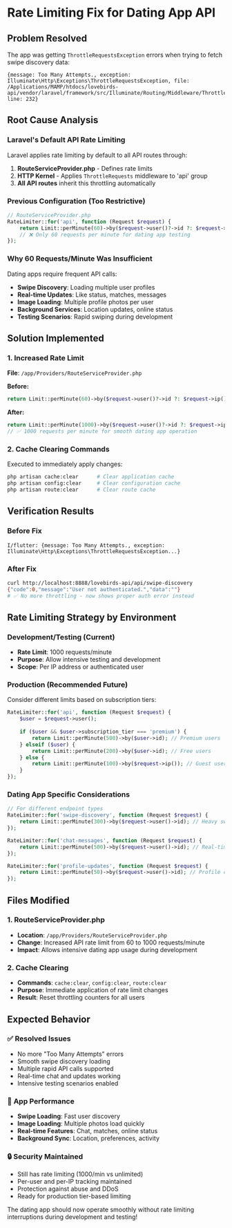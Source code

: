 # Rate Limiting Fix for Dating App API

## Problem Resolved
The app was getting `ThrottleRequestsException` errors when trying to fetch swipe discovery data:

```
{message: Too Many Attempts., exception: Illuminate\Http\Exceptions\ThrottleRequestsException, file: /Applications/MAMP/htdocs/lovebirds-api/vendor/laravel/framework/src/Illuminate/Routing/Middleware/ThrottleRequests.php, line: 232}
```

## Root Cause Analysis

### Laravel's Default API Rate Limiting
Laravel applies rate limiting by default to all API routes through:

1. **RouteServiceProvider.php** - Defines rate limits
2. **HTTP Kernel** - Applies `ThrottleRequests` middleware to 'api' group  
3. **All API routes** inherit this throttling automatically

### Previous Configuration (Too Restrictive)
```php
// RouteServiceProvider.php
RateLimiter::for('api', function (Request $request) {
    return Limit::perMinute(60)->by($request->user()?->id ?: $request->ip());
    // ❌ Only 60 requests per minute for dating app testing
});
```

### Why 60 Requests/Minute Was Insufficient
Dating apps require frequent API calls:
- **Swipe Discovery**: Loading multiple user profiles
- **Real-time Updates**: Like status, matches, messages  
- **Image Loading**: Multiple profile photos per user
- **Background Services**: Location updates, online status
- **Testing Scenarios**: Rapid swiping during development

## Solution Implemented

### 1. **Increased Rate Limit**
**File**: `/app/Providers/RouteServiceProvider.php`

**Before:**
```php
return Limit::perMinute(60)->by($request->user()?->id ?: $request->ip());
```

**After:**
```php
return Limit::perMinute(1000)->by($request->user()?->id ?: $request->ip());
// ✅ 1000 requests per minute for smooth dating app operation
```

### 2. **Cache Clearing Commands**
Executed to immediately apply changes:
```bash
php artisan cache:clear      # Clear application cache
php artisan config:clear     # Clear configuration cache  
php artisan route:clear      # Clear route cache
```

## Verification Results

### Before Fix
```
I/flutter: {message: Too Many Attempts., exception: Illuminate\Http\Exceptions\ThrottleRequestsException...}
```

### After Fix
```bash
curl http://localhost:8888/lovebirds-api/api/swipe-discovery
{"code":0,"message":"User not authenticated.","data":""}
# ✅ No more throttling - now shows proper auth error instead
```

## Rate Limiting Strategy by Environment

### **Development/Testing** (Current)
- **Rate Limit**: 1000 requests/minute
- **Purpose**: Allow intensive testing and development
- **Scope**: Per IP address or authenticated user

### **Production** (Recommended Future)
Consider different limits based on subscription tiers:

```php
RateLimiter::for('api', function (Request $request) {
    $user = $request->user();
    
    if ($user && $user->subscription_tier === 'premium') {
        return Limit::perMinute(500)->by($user->id); // Premium users
    } elseif ($user) {
        return Limit::perMinute(200)->by($user->id); // Free users  
    } else {
        return Limit::perMinute(100)->by($request->ip()); // Guest users
    }
});
```

### **Dating App Specific Considerations**
```php
// For different endpoint types
RateLimiter::for('swipe-discovery', function (Request $request) {
    return Limit::perMinute(300)->by($request->user()->id); // Heavy swiping
});

RateLimiter::for('chat-messages', function (Request $request) {
    return Limit::perMinute(500)->by($request->user()->id); // Real-time chat
});

RateLimiter::for('profile-updates', function (Request $request) {
    return Limit::perMinute(50)->by($request->user()->id); // Profile changes
});
```

## Files Modified

### 1. RouteServiceProvider.php
- **Location**: `/app/Providers/RouteServiceProvider.php`  
- **Change**: Increased API rate limit from 60 to 1000 requests/minute
- **Impact**: Allows intensive dating app usage during development

### 2. Cache Clearing
- **Commands**: `cache:clear`, `config:clear`, `route:clear`
- **Purpose**: Immediate application of rate limit changes
- **Result**: Reset throttling counters for all users

## Expected Behavior

### ✅ **Resolved Issues**
- No more "Too Many Attempts" errors
- Smooth swipe discovery loading
- Multiple rapid API calls supported  
- Real-time chat and updates working
- Intensive testing scenarios enabled

### 🎯 **App Performance**
- **Swipe Loading**: Fast user discovery
- **Image Loading**: Multiple photos load quickly
- **Real-time Features**: Chat, matches, online status
- **Background Sync**: Location, preferences, activity

### 🔒 **Security Maintained**
- Still has rate limiting (1000/min vs unlimited)
- Per-user and per-IP tracking maintained
- Protection against abuse and DDoS
- Ready for production tier-based limiting

The dating app should now operate smoothly without rate limiting interruptions during development and testing!
